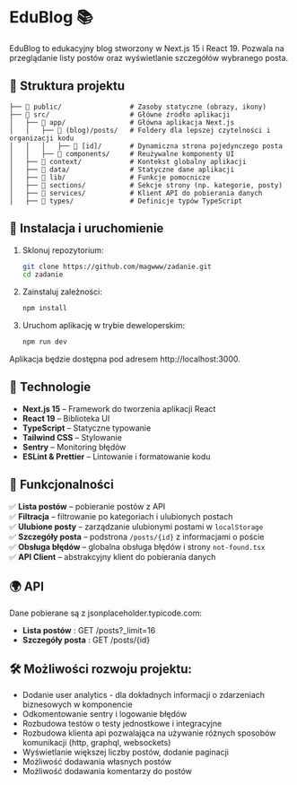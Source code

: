 # EduBlog 📚

EduBlog to edukacyjny blog stworzony w Next.js 15 i React 19. Pozwala na przeglądanie listy postów oraz wyświetlanie szczegółów wybranego posta.

## 📂 Struktura projektu

```
├── 📂 public/                 # Zasoby statyczne (obrazy, ikony)
├── 📂 src/                    # Główne źródło aplikacji
│   ├── 📂 app/                # Główna aplikacja Next.js
│   │   ├── 📂 (blog)/posts/   # Foldery dla lepszej czytelności i organizacji kodu
│   │   │   ├── 📂 [id]/       # Dynamiczna strona pojedynczego posta
│   │   ├── 📂 components/     # Reużywalne komponenty UI
│   ├── 📂 context/            # Kontekst globalny aplikacji
│   ├── 📂 data/               # Statyczne dane aplikacji
│   ├── 📂 lib/                # Funkcje pomocnicze
│   ├── 📂 sections/           # Sekcje strony (np. kategorie, posty)
│   ├── 📂 services/           # Klient API do pobierania danych
│   ├── 📂 types/              # Definicje typów TypeScript
```

## 🔧 Instalacja i uruchomienie

1. Sklonuj repozytorium:

   ```sh
   git clone https://github.com/magwww/zadanie.git
   cd zadanie
   ```

2. Zainstaluj zależności:

   ```sh
   npm install
   ```

3. Uruchom aplikację w trybie deweloperskim:
   ```sh
   npm run dev
   ```

Aplikacja będzie dostępna pod adresem http://localhost:3000.

## 🚀 Technologie

- **Next.js 15** – Framework do tworzenia aplikacji React
- **React 19** – Biblioteka UI
- **TypeScript** – Statyczne typowanie
- **Tailwind CSS** – Stylowanie
- **Sentry** – Monitoring błędów
- **ESLint & Prettier** – Lintowanie i formatowanie kodu

## 🎯 Funkcjonalności

✅ **Lista postów** – pobieranie postów z API  
✅ **Filtracja** – filtrowanie po kategoriach i ulubionych postach  
✅ **Ulubione posty** – zarządzanie ulubionymi postami w `localStorage`  
✅ **Szczegóły posta** – podstrona `/posts/{id}` z informacjami o poście  
✅ **Obsługa błędów** – globalna obsługa błędów i strony `not-found.tsx`  
✅ **API Client** – abstrakcyjny klient do pobierania danych

## 🌍 API

Dane pobierane są z jsonplaceholder.typicode.com:

- **Lista postów** : GET /posts?\_limit=16
- **Szczegóły posta** : GET /posts/{id}

## 🛠 Możliwości rozwoju projektu:

- Dodanie user analytics - dla dokładnych informacji o zdarzeniach biznesowych w komponencie
- Odkomentowanie sentry i logowanie błędów
- Rozbudowa testów o testy jednostkowe i integracyjne
- Rozbudowa klienta api pozwalająca na używanie różnych sposobów komunikacji (http, graphql, websockets)
- Wyświetlanie większej liczby postów, dodanie paginacji
- Możliwość dodawania własnych postów
- Możliwość dodawania komentarzy do postów

